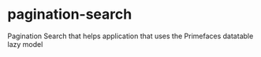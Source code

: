 # pagination-search
Pagination Search that helps application that uses the Primefaces datatable lazy model

